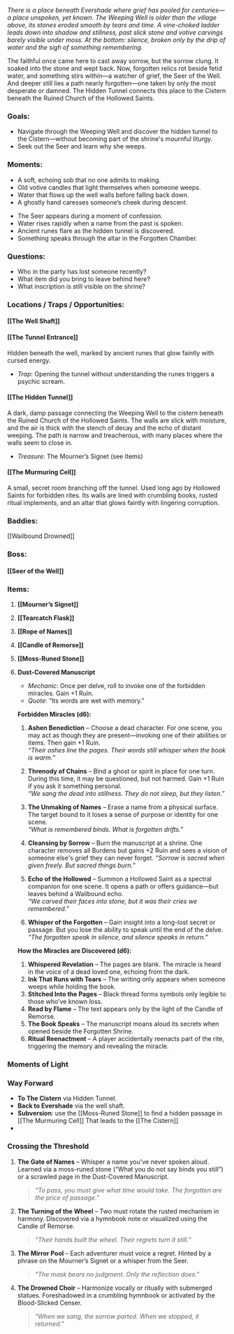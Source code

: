 
_There is a place beneath Evershade where grief has pooled for centuries—a place unspoken, yet known. The Weeping Well is older than the village above, its stones eroded smooth by tears and time. A vine-choked ladder leads down into shadow and stillness, past slick stone and votive carvings barely visible under moss. At the bottom: silence, broken only by the drip of water and the sigh of something remembering._

The faithful once came here to cast away sorrow, but the sorrow clung. It soaked into the stone and wept back. Now, forgotten relics rot beside fetid water, and something stirs within—a watcher of grief, the Seer of the Well. And deeper still lies a path nearly forgotten—one taken by only the most desperate or damned. The Hidden Tunnel connects this place to the Cistern beneath the Ruined Church of the Hollowed Saints.
### Goals:
* Navigate through the Weeping Well and discover the hidden tunnel to the Cistern—without becoming part of the shrine's mournful liturgy.
* Seek out the Seer and learn why she weeps.
### Moments:
- A soft, echoing sob that no one admits to making.
- Old votive candles that light themselves when someone weeps.
- Water that flows up the well walls before falling back down.
- A ghostly hand caresses someone’s cheek during descent.
* The Seer appears during a moment of confession.
* Water rises rapidly when a name from the past is spoken.
* Ancient runes flare as the hidden tunnel is discovered.
* Something speaks through the altar in the Forgotten Chamber.

### Questions:
- Who in the party has lost someone recently?
- What item did you bring to leave behind here?
- What inscription is still visible on the shrine?

### Locations / Traps / Opportunities:

#### [[The Well Shaft]]

#### **[[The Tunnel Entrance]]**
Hidden beneath the well, marked by ancient runes that glow faintly with cursed energy.
  - *Trap*: Opening the tunnel without understanding the runes triggers a psychic scream.

#### [[The Hidden Tunnel]]
A dark, damp passage connecting the Weeping Well to the cistern beneath the Ruined Church of the Hollowed Saints. The walls are slick with moisture, and the air is thick with the stench of decay and the echo of distant weeping. The path is narrow and treacherous, with many places where the walls seem to close in.
  - *Treasure*: The Mourner’s Signet (see Items)
#### [[The Murmuring Cell]]
A small, secret room branching off the tunnel. Used long ago by Hollowed Saints for forbidden rites. Its walls are lined with crumbling books, rusted ritual implements, and an altar that glows faintly with lingering corruption.

### Baddies:
[[Wailbound Drowned]]
### Boss: 
#### [[Seer of the Well]]

### Items:

1. **[[Mourner’s Signet]]**
2. **[[Tearcatch Flask]]**
3. **[[Rope of Names]]**
4. **[[Candle of Remorse]]**
5. **[[Moss-Runed Stone]]**

6. **Dust-Covered Manuscript**

   - *Mechanic*: Once per delve, roll to invoke one of the forbidden miracles. Gain +1 Ruin.
   - *Quote*: “Its words are wet with memory.”

   **Forbidden Miracles (d6):**

   1. **Ashen Benediction** – Choose a dead character. For one scene, you may act as though they are present—invoking one of their abilities or items. Then gain +1 Ruin.\
      *“Their ashes line the pages. Their words still whisper when the book is warm.”*

   2. **Threnody of Chains** – Bind a ghost or spirit in place for one turn. During this time, it may be questioned, but not harmed. Gain +1 Ruin if you ask it something personal.\
      *“We sang the dead into stillness. They do not sleep, but they listen.”*

   3. **The Unmaking of Names** – Erase a name from a physical surface. The target bound to it loses a sense of purpose or identity for one scene.\
      *“What is remembered binds. What is forgotten drifts.”*

   4. **Cleansing by Sorrow** – Burn the manuscript at a shrine. One character removes all Burdens but gains +2 Ruin and sees a vision of someone else's grief they can never forget.
      *“Sorrow is sacred when given freely. But sacred things burn.”*

   5. **Echo of the Hollowed** – Summon a Hollowed Saint as a spectral companion for one scene. It opens a path or offers guidance—but leaves behind a Wailbound echo.\
      *“We carved their faces into stone, but it was their cries we remembered.”*

   6. **Whisper of the Forgotten** – Gain insight into a long-lost secret or passage. But you lose the ability to speak until the end of the delve.\
      *“The forgotten speak in silence, and silence speaks in return.”*

   **How the Miracles are Discovered (d6):**

   1. **Whispered Revelation** – The pages are blank. The miracle is heard in the voice of a dead loved one, echoing from the dark.
   2. **Ink That Runs with Tears** – The writing only appears when someone weeps while holding the book.
   3. **Stitched Into the Pages** – Black thread forms symbols only legible to those who’ve known loss.
   4. **Read by Flame** – The text appears only by the light of the Candle of Remorse.
   5. **The Book Speaks** – The manuscript moans aloud its secrets when opened beside the Forgotten Shrine.
   6. **Ritual Reenactment** – A player accidentally reenacts part of the rite, triggering the memory and revealing the miracle.

### Moments of Light
### Way Forward

- **To The Cistern** via Hidden Tunnel.
- **Back to Evershade** via the well shaft.
- **Subversion**: use the [[Moss-Runed Stone]] to find a hidden passage in [[The Murmuring Cell]] That leads to the [[The Cistern]]
- 

### Crossing the Threshold

1. **The Gate of Names** – Whisper a name you've never spoken aloud. Learned via a moss-runed stone (“What you do not say binds you still”) or a scrawled page in the Dust-Covered Manuscript.

   > *“To pass, you must give what time would take. The forgotten are the price of passage.”*

2. **The Turning of the Wheel** – Two must rotate the rusted mechanism in harmony. Discovered via a hymnbook note or visualized using the Candle of Remorse.

   > *“Their hands built the wheel. Their regrets turn it still.”*

3. **The Mirror Pool** – Each adventurer must voice a regret. Hinted by a phrase on the Mourner’s Signet or a whisper from the Seer.

   > *“The mask bears no judgment. Only the reflection does.”*

4. **The Drowned Choir** – Harmonize vocally or ritually with submerged statues. Foreshadowed in a crumbling hymnbook or activated by the Blood-Slicked Censer.

   > *“When we sang, the sorrow parted. When we stopped, it returned.”*


